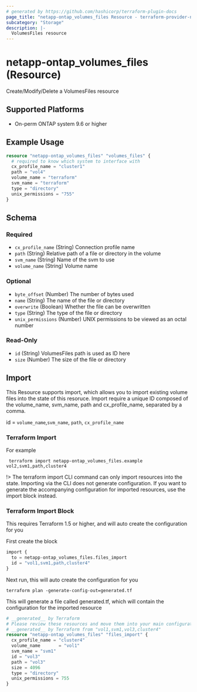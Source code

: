 ```yaml
---
# generated by https://github.com/hashicorp/terraform-plugin-docs
page_title: "netapp-ontap_volumes_files Resource - terraform-provider-netapp-ontap"
subcategory: "Storage"
description: |-
  VolumesFiles resource
---
```


# netapp-ontap_volumes_files (Resource)

Create/Modify/Delete a VolumesFiles resource

## Supported Platforms
* On-perm ONTAP system 9.6 or higher

## Example Usage

```terraform
resource "netapp-ontap_volumes_files" "volumes_files" {
  # required to know which system to interface with
  cx_profile_name = "cluster1"
  path = "vol4"
  volume_name = "terraform"
  svm_name = "terraform"
  type = "directory"
  unix_permissions = "755"
}
```

<!-- schema generated by tfplugindocs -->
## Schema

### Required

- `cx_profile_name` (String) Connection profile name
- `path` (String) Relative path of a file or directory in the volume
- `svm_name` (String) Name of the svm to use
- `volume_name` (String) Volume name

### Optional

- `byte_offset` (Number) The number of bytes used
- `name` (String) The name of the file or directory
- `overwrite` (Boolean) Whether the file can be overwritten
- `type` (String) The type of the file or directory
- `unix_permissions` (Number) UNIX permissions to be viewed as an octal number

### Read-Only

- `id` (String) VolumesFiles path is used as ID here
- `size` (Number) The size of the file or directory

## Import
This Resource supports import, which allows you to import existing volume files into the state of this resoruce.
Import require a unique ID composed of the volume_name, svm_name, path and cx_profile_name, separated by a comma.

 id = `volume_name`,`svm_name`, `path`, `cx_profile_name`

### Terraform Import

 For example
 ```shell
  terraform import netapp-ontap_volumes_files.example vol2,svm1,path,cluster4
 ```

!> The terraform import CLI command can only import resources into the state. Importing via the CLI does not generate configuration. If you want to generate the accompanying configuration for imported resources, use the import block instead.

### Terraform Import Block
This requires Terraform 1.5 or higher, and will auto create the configuration for you

First create the block
```terraform
import {
  to = netapp-ontap_volumes_files.files_import
  id = "vol1,svm1,path,cluster4"
}
```
Next run, this will auto create the configuration for you
```shell
terraform plan -generate-config-out=generated.tf
```
This will generate a file called generated.tf, which will contain the configuration for the imported resource
```terraform
# __generated__ by Terraform
# Please review these resources and move them into your main configuration files.
# __generated__ by Terraform from "vol1,svm1,vol3,cluster4"
resource "netapp-ontap_volumes_files" "files_import" {
  cx_profile_name = "cluster4"
  volume_name       = "vol1"
  svm_name = "svm1"
  id = "vol3"
  path = "vol3"
  size = 4096
  type = "directory"
  unix_permissions = 755
}
```
